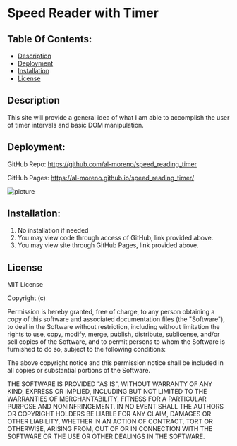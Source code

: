 # Speed Reader with Timer


## Table Of Contents:
- [Description](#Description)
- [Deployment](#Deployment)
- [Installation](#Installation)
- [License](#License)


## Description

This site will provide a general idea of what I am able to accomplish the user of timer intervals and basic DOM manipulation. 
## Deployment: 

GitHub Repo: https://github.com/al-moreno/speed_reading_timer

GitHub Pages: https://al-moreno.github.io/speed_reading_timer/

![picture](  )

 
## Installation:
1.  No installation if needed 
2.  You may view code through access of GitHub, link provided above.
3.  You may view site through GitHub Pages, link provided above. 


## License
MIT License

Copyright (c) 

Permission is hereby granted, free of charge, to any person obtaining a copy of this software and associated documentation files (the "Software"), to deal in the Software without restriction, including without limitation the rights to use, copy, modify, merge, publish, distribute, sublicense, and/or sell copies of the Software, and to permit persons to whom the Software is furnished to do so, subject to the following conditions:

The above copyright notice and this permission notice shall be included in all copies or substantial portions of the Software.

THE SOFTWARE IS PROVIDED "AS IS", WITHOUT WARRANTY OF ANY KIND, EXPRESS OR IMPLIED, INCLUDING BUT NOT LIMITED TO THE WARRANTIES OF MERCHANTABILITY, FITNESS FOR A PARTICULAR PURPOSE AND NONINFRINGEMENT. IN NO EVENT SHALL THE AUTHORS OR COPYRIGHT HOLDERS BE LIABLE FOR ANY CLAIM, DAMAGES OR OTHER LIABILITY, WHETHER IN AN ACTION OF CONTRACT, TORT OR OTHERWISE, ARISING FROM, OUT OF OR IN CONNECTION WITH THE SOFTWARE OR THE USE OR OTHER DEALINGS IN THE SOFTWARE.
